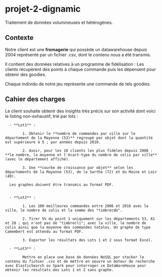 # projet-2-dignamic

Traitement de données volumineuses et hétérogènes.

## Contexte

Notre client est une **fromagerie** qui possède un datawarehouse depuis 2004 représenté par un fichier .csv, dont le contenu nous a été transmis. 

Il contient des données relatives à un programme de fidélisation : Les clients récupèrent des points à chaque commande puis les dépensent pour obtenir des goodies. 

Chaque individu de notre jeu représente une commande de tels goodies.

## Cahier des charges

Le client souhaite obtenir des insights très précis sur son activité dont voici le listing non-exhaustif, trié par lots :

      - **Lot1** :
      
            1. Obtenir le **nombre de commandes par ville sur le département de la Mayenne (53)** regroupé par objet dont la quantité est supérieure à 5 ; par années depuis 2010.

            2. Avoir, pour les 10 clients les plus fidèles depuis 2008 : **le nombre, la moyenne et l'écart-type du nombre de colis par ville** (avec le département affiché).

            3. Une **courbe de croissance par objet** selon les départements de la Mayenne (53), de la Sarthe (72) et du Maine et Loir (49).

      Les graphes doivent être transmis au format PDF.


      - **Lot2** :

            1. Les 100 meilleures commandes entre 2006 et 2016 avec la ville, le nombre de colis et la somme des "timbrecde".

            2. Tirer 5% du point 1 uniquement sur les départements 53, 61 et 28 ; qui n'ont pas de "timbrecli"; avec la ville, le nombre de colis ainsi que la moyenne des commandes totales. Un graphe de type Camembert est attendu au format PDF.

            3. Exporter les résultats des Lots 1 et 2 sous format Excel.

      - **Lot3** :

            Mettre en place une base de données NoSQL por stocker le contenu du fichier .csv et de mettre en oeuvre un moteur de recherche avec ElasticSearch ou Spark pour interroger ce DataWareHouse pour obtenir les résultats des Lots 1 et 2 sans graphe.




